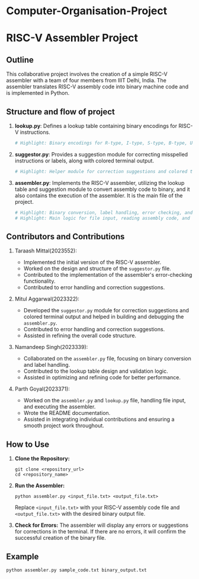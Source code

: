 # Computer-Organisation-Project
# RISC-V Assembler Project

## Outline

This collaborative project involves the creation of a simple RISC-V assembler with a team of four members from IIIT Delhi, India. The assembler translates RISC-V assembly code into binary machine code and is implemented in Python.

## Structure and flow of project

1. **lookup.py**: Defines a lookup table containing binary encodings for RISC-V instructions.
   
   ```python
   # Highlight: Binary encodings for R-type, I-type, S-type, B-type, U-type, J-type instructions, and register mapping.
   ```

2. **suggestor.py**: Provides a suggestion module for correcting misspelled instructions or labels, along with colored terminal output.
   
   ```python
   # Highlight: Helper module for correction suggestions and colored terminal output.
   ```

3. **assembler.py**: Implements the RISC-V assembler, utilizing the lookup table and suggestion module to convert assembly code to binary, and it also contains the execution of the assembler. It is the main file of the project.
   
   ```python
   # Highlight: Binary conversion, label handling, error checking, and correction suggestions.
   # Highlight: Main logic for file input, reading assembly code, and writing binary output.
   ```




## Contributors and Contributions

1. Taraash Mittal(2023552):
    - Implemented the initial version of the RISC-V assembler.
    - Worked on the design and structure of the `suggestor.py` file.
    - Contributed to the implementation of the assembler's error-checking functionality.
    - Contributed to error handling and correction suggestions.

2. Mitul Aggarwal(2023322):
   - Developed the `suggestor.py` module for correction suggestions and colored terminal output and helped in building and debugging the `assembler.py`.
   - Contributed to error handling and correction suggestions.
   - Assisted in refining the overall code structure.

3. Namandeep Singh(2023339):
   - Collaborated on the `assembler.py` file, focusing on binary conversion and label handling.
   - Contributed to the lookup table design and validation logic.
   - Assisted in optimizing and refining code for better performance.

4. Parth Goyal(2023371):
   - Worked on the `assembler.py` and `lookup.py` file, handling file input, and executing the assembler.
   - Wrote the README documentation.
   - Assisted in integrating individual contributions and ensuring a smooth project work throughout.
  
## How to Use

1. **Clone the Repository:**
   ```
   git clone <repository_url>
   cd <repository_name>
   ```

2. **Run the Assembler:**
   ```
   python assembler.py <input_file.txt> <output_file.txt>
   ```

   Replace `<input_file.txt>` with your RISC-V assembly code file and `<output_file.txt>` with the desired binary output file.

3. **Check for Errors:**
   The assembler will display any errors or suggestions for corrections in the terminal. If there are no errors, it will confirm the successful creation of the binary file.

## Example

```bash
python assembler.py sample_code.txt binary_output.txt
```

